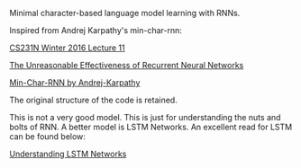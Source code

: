 Minimal character-based language model learning with RNNs.

Inspired from Andrej Karpathy's min-char-rnn:
   
[CS231N Winter 2016 Lecture 11](https://www.youtube.com/watch?v=yCC09vCHzF8&list=PLkt2uSq6rBVctENoVBg1TpCC7OQi31AlC&index=10")

[The Unreasonable Effectiveness of Recurrent Neural Networks](http://karpathy.github.io/2015/05/21/rnn-effectiveness/)

[Min-Char-RNN by Andrej-Karpathy](https://gist.github.com/karpathy/d4dee566867f8291f086)

The original structure of the code is retained.

This is not a very good model. This is just for understanding the nuts and bolts of RNN.
A better model is LSTM Networks. An excellent read for LSTM can be found below:

[Understanding LSTM Networks](http://colah.github.io/posts/2015-08-Understanding-LSTMs/)
